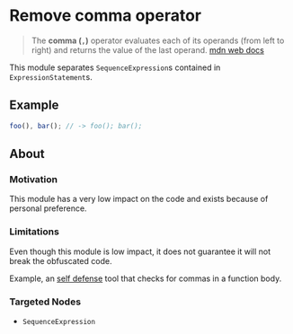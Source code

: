 # Remove comma operator

> The **comma (`,`)** operator evaluates each of its operands (from left to right) and returns the value of the last operand.
> [mdn web docs](https://developer.mozilla.org/en-US/docs/Web/JavaScript/Reference/Operators/Comma_Operator)

This module separates `SequenceExpression`s contained in `ExpressionStatement`s.

## Example

```js
foo(), bar(); // -> foo(); bar();
```

## About

### Motivation

This module has a very low impact on the code and exists because of personal preference.

### Limitations

Even though this module is low impact, it does not guarantee it will not break the obfuscated code.

Example, an [self defense]() tool that checks for commas in a function body.

### Targeted Nodes

- `SequenceExpression`
